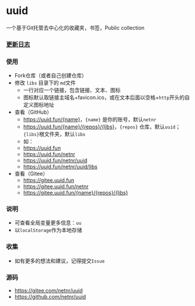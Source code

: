 # uuid
一个基于Git托管去中心化的收藏夹，书签，Public collection

### [更新日志](CHANGELOG.md)

### 使用
- Fork仓库（或者自己创建仓库）
- 修改 `libs` 目录下的 `md`文件
    - 一行对应一个链接，包含链接、文本、图标
    - 图标默认取链接主域名+favicon.ico，或在文本后面以空格+`http`开头的自定义图标地址
- 查看（GitHub）
    - <https://uuid.fun/{name}>，`{name}` 是你的账号，默认`netnr`
    - <https://uuid.fun/{name}/{repos}/{libs}>，`{repos}` 仓库，默认`uuid`；`{libs}`根文件夹，默认`libs`
    - 如：
    - <https://uuid.fun>
    - <https://uuid.fun/netnr>
    - <https://uuid.fun/netnr/uuid>
    - <https://uuid.fun/netnr/uuid/libs>
- 查看（Gitee）
    - <https://gitee.uuid.fun>
    - <https://gitee.uuid.fun/netnr>
    - <https://gitee.uuid.fun/{name}/{repos}/{libs}>

### 说明
- 可查看全局变量更多信息：`uu`
- 以`localStorage`作为本地存储

### 收集
- 如有更多的想法和建议，记得提交`Issue`

### 源码
- <https://gitee.com/netnr/uuid>
- <https://github.com/netnr/uuid>